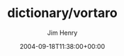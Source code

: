 ---
title: 'dictionary/vortaro'
posts: 1
hash: 't303'
author: 'Jim Henry'
date: 2004-09-18T11:38:00+00:00
sources:
  - http://forums.tokipona.org/viewtopic.php%3Ft=303.html
---